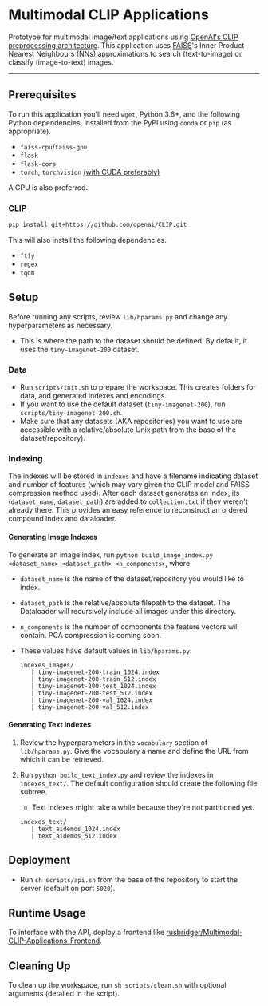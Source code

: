 # Multimodal CLIP Applications

Prototype for multimodal image/text applications using [OpenAI's CLIP preprocessing architecture](https://openai.com/blog/clip/). This application uses [FAISS](https://ai.facebook.com/tools/faiss)'s Inner Product Nearest Neighbours (NNs) approximations to search (text-to-image) or classify (image-to-text) images.

---

## Prerequisites

To run this application you'll need `wget`, Python 3.6+, and the following Python dependencies, installed from the PyPI using `conda` or `pip` (as appropriate).

- `faiss-cpu`/`faiss-gpu`
- `flask`
- `flask-cors`
- `torch`, `torchvision` [(with CUDA preferably)](https://pytorch.org/get-started/locally/)

A GPU is also preferred.

### [CLIP](https://github.com/openai/CLIP)

```sh
pip install git+https://github.com/openai/CLIP.git
```

This will also install the following dependencies.

- `ftfy`
- `regex`
- `tqdm`

## Setup

Before running any scripts, review `lib/hparams.py` and change any hyperparameters as necessary.

- This is where the path to the dataset should be defined. By default, it uses the `tiny-imagenet-200` dataset.

### Data

- Run `scripts/init.sh` to prepare the workspace. This creates folders for data, and generated indexes and encodings.
- If you want to use the default dataset (`tiny-imagenet-200`), run `scripts/tiny-imagenet-200.sh`.
- Make sure that any datasets (AKA repositories) you want to use are accessible with a relative/absolute Unix path from the base of the dataset/repository).

### Indexing

The indexes will be stored in `indexes` and have a filename indicating dataset and number of features (which may vary given the CLIP model and FAISS compression method used). After each dataset generates an index, its (`dataset_name`, `dataset_path`) are added to `collection.txt` if they weren't already there. This provides an easy reference to reconstruct an ordered compound index and dataloader.

#### Generating Image Indexes

To generate an image index, run `python build_image_index.py <dataset_name> <dataset_path> <n_components>`, where

- `dataset_name` is the name of the dataset/repository you would like to index.
- `dataset_path` is the relative/absolute filepath to the dataset. The Dataloader will recursively include all images under this directory.
- `n_components` is the number of components the feature vectors will contain. PCA compression is coming soon.
- These values have default values in `lib/hparams.py`.

  ```
  indexes_images/
     | tiny-imagenet-200-train_1024.index
     | tiny-imagenet-200-train_512.index
     | tiny-imagenet-200-test_1024.index
     | tiny-imagenet-200-test_512.index
     | tiny-imagenet-200-val_1024.index
     | tiny-imagenet-200-val_512.index
  ```

#### Generating Text Indexes

1. Review the hyperparameters in the `vocabulary` section of `lib/hparams.py`. Give the vocabulary a name and define the URL from which it can be retrieved.
2. Run `python build_text_index.py` and review the indexes in `indexes_text/`. The default configuration should create the following file subtree.

   - Text indexes might take a while because they're not partitioned yet.

   ```
   indexes_text/
      | text_aidemos_1024.index
      | text_aidemos_512.index
   ```

## Deployment

- Run `sh scripts/api.sh` from the base of the repository to start the server (default on port `5020`).

## Runtime Usage

To interface with the API, deploy a frontend like [rusbridger/Multimodal-CLIP-Applications-Frontend](https://github.com/rusbridger/Multimodal-CLIP-Applications-Frontend).

## Cleaning Up

To clean up the workspace, run `sh scripts/clean.sh` with optional arguments (detailed in the script).
